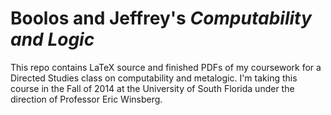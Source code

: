 Boolos and Jeffrey's _Computability and Logic_
==============================================

This repo contains LaTeX source and finished PDFs of
my coursework for a Directed Studies class on computability
and metalogic. I'm taking this course in the Fall of 2014 at
the University of South Florida under the direction of Professor Eric Winsberg.
